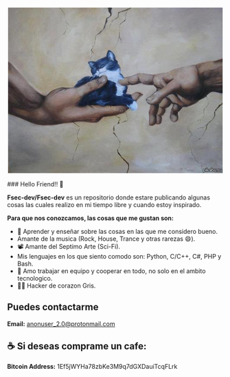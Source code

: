 <p align=center>
<img src="https://github.com/Fsec-dev/Fsec-dev/blob/master/1554056012646.jpg">
</p>
### Hello Friend!! 👋

**Fsec-dev/Fsec-dev** es un repositorio donde estare publicando algunas cosas las cuales realizo en 
mi tiempo libre y cuando estoy inspirado.

**Para que nos conozcamos, las cosas que me gustan son:**

- 🔭 Aprender y enseñar sobre las cosas en las que me considero bueno.
- Amante de la musica (Rock, House, Trance y otras rarezas 😄).
- 📽 Amante del Septimo Arte (Sci-Fi).
- Mis lenguajes en los que siento comodo son: Python, C/C++, C#, PHP y Bash.
- 👯 Amo trabajar en equipo y cooperar en todo, no solo en el ambito tecnologico.
- 🕵️‍♀️ Hacker de corazon Gris.

## Puedes contactarme
**Email:** anonuser_2.0@protonmail.com

## ☕ Si deseas comprame un cafe:

**Bitcoin Address:** 1Ef5jWYHa78zbKe3M9q7dGXDauiTcqFLrk
<!--
- 🔭 I’m currently working on ...
- 🌱 I’m currently learning ...
- 👯 I’m looking to collaborate on ...
- 🤔 I’m looking for help with ...
- 💬 Ask me about ...
- 📫 How to reach me: ...
- 😄 Pronouns: ...
- ⚡ Fun fact: ...
-->
